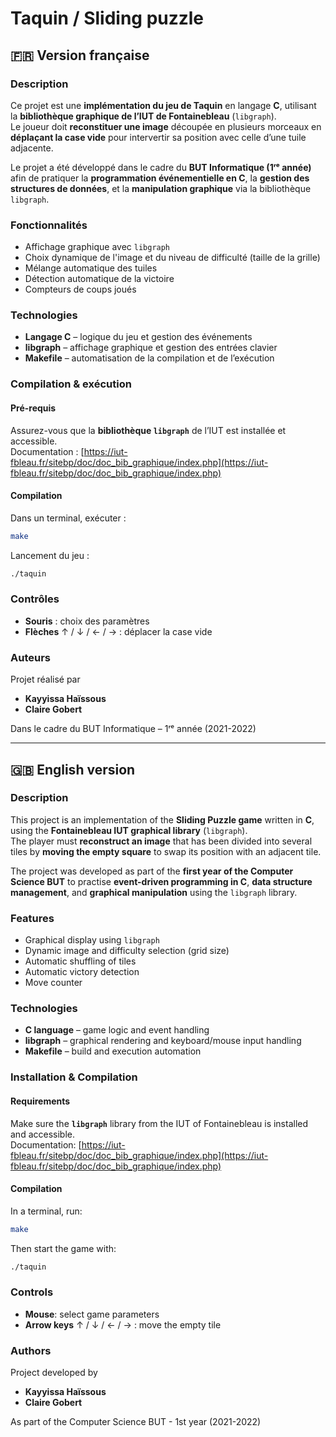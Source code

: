 # Taquin / Sliding puzzle

## 🇫🇷 Version française

### Description

Ce projet est une **implémentation du jeu de Taquin** en langage **C**, utilisant la **bibliothèque graphique de l’IUT de Fontainebleau** (`libgraph`).  
Le joueur doit **reconstituer une image** découpée en plusieurs morceaux en **déplaçant la case vide** pour intervertir sa position avec celle d’une tuile adjacente.

Le projet a été développé dans le cadre du **BUT Informatique (1ʳᵉ année)** afin de pratiquer la **programmation événementielle en C**, la **gestion des structures de données**, et la **manipulation graphique** via la bibliothèque `libgraph`.

### Fonctionnalités 

- Affichage graphique avec `libgraph`  
- Choix dynamique de l'image et du niveau de difficulté (taille de la grille)
- Mélange automatique des tuiles
- Détection automatique de la victoire
- Compteurs de coups joués

### Technologies

- **Langage C** – logique du jeu et gestion des événements  
- **libgraph** – affichage graphique et gestion des entrées clavier  
- **Makefile** – automatisation de la compilation et de l’exécution  

### Compilation & exécution

#### Pré-requis
Assurez-vous que la **bibliothèque `libgraph`** de l’IUT est installée et accessible.  
Documentation : [https://iut-fbleau.fr/sitebp/doc/doc_bib_graphique/index.php](https://iut-fbleau.fr/sitebp/doc/doc_bib_graphique/index.php)

#### Compilation  
Dans un terminal, exécuter :
```bash
make
```
Lancement du jeu :
```bash
./taquin
```


### Contrôles

- **Souris** : choix des paramètres
- **Flèches** ↑ / ↓ / ← / → : déplacer la case vide

### Auteurs 

Projet réalisé par 
- **Kayyissa Haïssous**  
- **Claire Gobert**  

Dans le cadre du BUT Informatique – 1ʳᵉ année (2021-2022)

---

## 🇬🇧 English version

### Description

This project is an implementation of the **Sliding Puzzle game** written in **C**, using the **Fontainebleau IUT graphical library** (`libgraph`).  
The player must **reconstruct an image** that has been divided into several tiles by **moving the empty square** to swap its position with an adjacent tile.

The project was developed as part of the **first year of the Computer Science BUT** to practise **event-driven programming in C**, **data structure management**, and **graphical manipulation** using the `libgraph` library.

### Features

- Graphical display using `libgraph`  
- Dynamic image and difficulty selection (grid size)  
- Automatic shuffling of tiles  
- Automatic victory detection  
- Move counter  

### Technologies

- **C language** – game logic and event handling  
- **libgraph** – graphical rendering and keyboard/mouse input handling  
- **Makefile** – build and execution automation  

### Installation & Compilation

#### Requirements
Make sure the **`libgraph`** library from the IUT of Fontainebleau is installed and accessible.  
Documentation: [https://iut-fbleau.fr/sitebp/doc/doc_bib_graphique/index.php](https://iut-fbleau.fr/sitebp/doc/doc_bib_graphique/index.php)

#### Compilation  
In a terminal, run:
```bash
make
```
Then start the game with:
```bash
./taquin
```

### Controls

- **Mouse**: select game parameters  
- **Arrow keys** ↑ / ↓ / ← / → : move the empty tile

### Authors

Project developed by
- **Kayyissa Haïssous**
- **Claire Gobert**

As part of the Computer Science BUT - 1st year (2021-2022)
